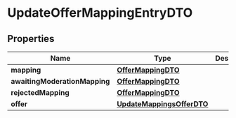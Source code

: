 
# UpdateOfferMappingEntryDTO

## Properties
| Name | Type | Description | Notes |
| ------------ | ------------- | ------------- | ------------- |
| **mapping** | [**OfferMappingDTO**](OfferMappingDTO.md) |  |  [optional] |
| **awaitingModerationMapping** | [**OfferMappingDTO**](OfferMappingDTO.md) |  |  [optional] |
| **rejectedMapping** | [**OfferMappingDTO**](OfferMappingDTO.md) |  |  [optional] |
| **offer** | [**UpdateMappingsOfferDTO**](UpdateMappingsOfferDTO.md) |  |  [optional] |



